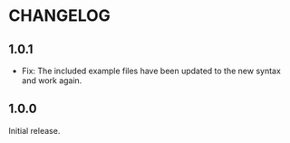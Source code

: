 # CHANGELOG

## 1.0.1

- Fix: The included example files have been updated to the new syntax and work again.

## 1.0.0

Initial release.
